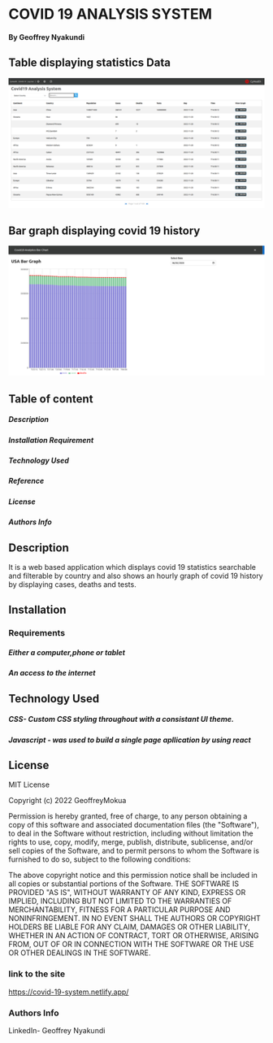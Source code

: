 # COVID 19 ANALYSIS SYSTEM

#### By Geoffrey Nyakundi

## Table displaying statistics Data

<img src="./images/analytics.png" width="800px"/>

 ## Bar graph displaying covid 19 history

 <img src="./images/graphhistory.png" width="800px"/>

## Table of content

##### Description

##### Installation Requirement

##### Technology Used

##### Reference

##### License

##### Authors Info

## Description

It is a web based application which displays covid 19 statistics searchable and filterable by country and also shows an hourly graph of covid 19 history by displaying cases, deaths and tests.

## Installation

### Requirements

##### Either a computer,phone or tablet

##### An access to the internet

## Technology Used

##### CSS- Custom CSS styling throughout with a consistant UI theme.

##### Javascript - was used to build a single page apllication by using react

## License

MIT License

Copyright (c) 2022 GeoffreyMokua

Permission is hereby granted, free of charge, to any person obtaining a copy
of this software and associated documentation files (the "Software"), to deal
in the Software without restriction, including without limitation the rights
to use, copy, modify, merge, publish, distribute, sublicense, and/or sell
copies of the Software, and to permit persons to whom the Software is
furnished to do so, subject to the following conditions:

The above copyright notice and this permission notice shall be included in all
copies or substantial portions of the Software.
THE SOFTWARE IS PROVIDED "AS IS", WITHOUT WARRANTY OF ANY KIND, EXPRESS OR
IMPLIED, INCLUDING BUT NOT LIMITED TO THE WARRANTIES OF MERCHANTABILITY,
FITNESS FOR A PARTICULAR PURPOSE AND NONINFRINGEMENT. IN NO EVENT SHALL THE
AUTHORS OR COPYRIGHT HOLDERS BE LIABLE FOR ANY CLAIM, DAMAGES OR OTHER
LIABILITY, WHETHER IN AN ACTION OF CONTRACT, TORT OR OTHERWISE, ARISING FROM,
OUT OF OR IN CONNECTION WITH THE SOFTWARE OR THE USE OR OTHER DEALINGS IN THE
SOFTWARE.

### link to the site

https://covid-19-system.netlify.app/

### Authors Info

LinkedIn- Geoffrey Nyakundi
